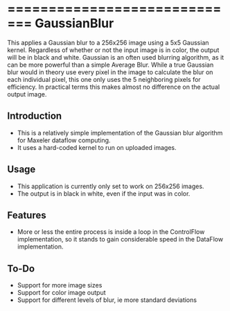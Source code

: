=============================
GaussianBlur
=============================

This applies a Gaussian blur to a 256x256 image using a 5x5 Gaussian kernel. Regardless of whether or not the input image is in color, the output will be in black and white. Gaussian is an often used blurring algorithm, as it can be more powerful than a simple Average Blur. While a true Gaussian blur would in theory use every pixel in the image to calculate the blur on each individual pixel, this one only uses the 5 neighboring pixels for efficiency. In practical terms this makes almost no difference on the actual output image.


Introduction
------------

* This is a relatively simple implementation of the Gaussian blur algorithm for Maxeler dataflow computing.
* It uses a hard-coded kernel to run on uploaded images.


Usage
-----

* This application is currently only set to work on 256x256 images.
* The output is in black in white, even if the input was in color.


Features
--------

* More or less the entire process is inside a loop in the ControlFlow implementation, so it stands to gain considerable speed in the DataFlow implementation.


To-Do
-----

* Support for more image sizes
* Support for color image output
* Support for different levels of blur, ie more standard deviations
